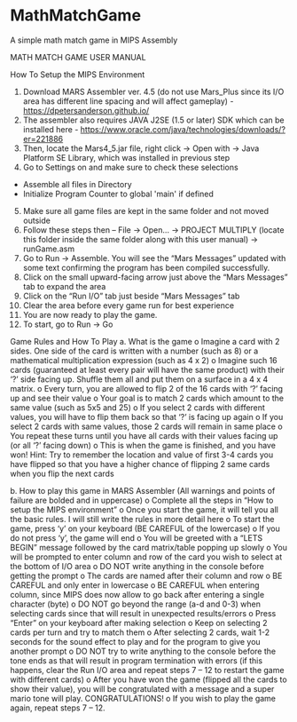 # MathMatchGame
A simple math match game in MIPS Assembly

MATH MATCH GAME
USER MANUAL

How To Setup the MIPS Environment
1.	Download MARS Assembler ver. 4.5 (do not use Mars_Plus since its I/O area has different line spacing and will affect gameplay) - https://dpetersanderson.github.io/
2.	The assembler also requires JAVA J2SE (1.5 or later) SDK which can be installed here - https://www.oracle.com/java/technologies/downloads/?er=221886
3.	Then, locate the Mars4_5.jar file, right click -> Open with ->  Java Platform SE Library, which was installed in previous step
4.	Go to Settings on and make sure to check these selections
 - Assemble all files in Directory
 - Initialize Program Counter to global 'main' if defined
5.	Make sure all game files are kept in the same folder and not moved outside
6.	Follow these steps then – File -> Open… -> PROJECT MULTIPLY (locate this folder inside the same folder along with this user manual) -> runGame.asm 
7.	Go to Run -> Assemble. You will see the “Mars Messages” updated with some text confirming the program has been compiled successfully.
8.	Click on the small upward-facing arrow just above the “Mars Messages” tab to expand the area
9.	Click on the “Run I/O” tab just beside “Mars Messages” tab
10.	Clear the area before every game run for best experience
11.	You are now ready to play the game. 
12.	To start, go to Run -> Go

Game Rules and How To Play
a.	What is the game
o	Imagine a card with 2 sides. One side of the card is written with a number (such as 8) or a mathematical multiplication expression (such as 4 x 2)
o	Imagine such 16 cards (guaranteed at least every pair will have the same product) with their ‘?’ side facing up. Shuffle them all and put them on a surface in a 4 x 4 matrix.
o	Every turn, you are allowed to flip 2 of the 16 cards with ‘?’ facing up and see their value
o	Your goal is to match 2 cards which amount to the same value (such as 5x5 and 25)
o	If you select 2 cards with different values, you will have to flip them back so that ‘?’ is facing up again
o	If you select 2 cards with same values, those 2 cards will remain in same place
o	You repeat these turns until you have all cards with their values facing up (or all ‘?’ facing down)
o	This is when the game is finished, and you have won!
Hint: Try to remember the location and value of first 3-4 cards you have flipped so that you have a higher chance of flipping 2 same cards when you flip the next cards

b.	How to play this game in MARS Assembler 
(All warnings and points of failure are bolded and in uppercase)
o	Complete all the steps in “How to setup the MIPS environment”
o	Once you start the game, it will tell you all the basic rules. I will still write the rules in more detail here
o	To start the game, press ‘y’ on your keyboard (BE CAREFUL of the lowercase)
o	If you do not press ‘y’, the game will end
o	You will be greeted with a “LETS BEGIN” message followed by the card matrix/table popping up slowly
o	You will be prompted to enter column and row of the card you wish to select at the bottom of I/O area
o	DO NOT write anything in the console before getting the prompt
o	The cards are named after their column and row 
o	BE CAREFUL and only enter in lowercase
o	BE CAREFUL when entering column, since MIPS does now allow to go back after entering a single character (byte)
o	DO NOT go beyond the range (a-d and 0-3) when selecting cards since that will result in unexpected results/errors
o	Press “Enter” on your keyboard after making selection
o	Keep on selecting 2 cards per turn and try to match them
o	After selecting 2 cards, wait 1-2 seconds for the sound effect to play and for the program to give you another prompt
o	DO NOT try to write anything to the console before the tone ends as that will result in program termination with errors (if this happens, clear the Run I/O area and repeat steps 7 – 12 to restart the game with different cards)
o	After you have won the game (flipped all the cards to show their value), you will be congratulated with a message and a super mario tone will play. CONGRATULATIONS!
o	If you wish to play the game again, repeat steps 7 – 12.
